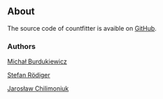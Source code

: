 ## About  

The source code of countfitter is avaible on [GitHub](https://github.com/jarochi/countfitteR).

### Authors

[Michał Burdukiewicz](https://www.researchgate.net/profile/Michal_Burdukiewicz)

[Stefan Rödiger](https://www.researchgate.net/profile/Stefan_Roediger)

[Jarosław Chilimoniuk](https://www.researchgate.net/profile/Jaroslaw_Chilimoniuk)  
